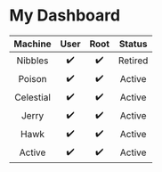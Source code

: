 # My Dashboard

| Machine | User | Root | Status |
| :---:   | :---:| :---:| :---: |
|Nibbles  |:heavy_check_mark:|:heavy_check_mark:|Retired|
|Poison   |:heavy_check_mark:|:heavy_check_mark:|Active|
|Celestial|:heavy_check_mark:|:heavy_check_mark:|Active|
|Jerry    |:heavy_check_mark:|:heavy_check_mark:|Active|
|Hawk     |:heavy_check_mark:|:heavy_check_mark:|Active|
|Active   |:heavy_check_mark:|:heavy_check_mark:|Active|